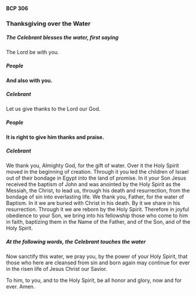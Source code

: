 #### BCP 306
### Thanksgiving over the Water

##### The Celebrant blesses the water, first saying
The Lord be with you.

##### **People**
**And also with you.**

##### Celebrant
Let us give thanks to the Lord our God.

##### **People**
**It is right to give him thanks and praise.**

##### Celebrant
We thank you, Almighty God, for the gift of water.
Over it the Holy Spirit moved in the beginning of creation.
Through it you led the children of Israel out of their bondage
in Egypt into the land of promise. In it your Son Jesus
received the baptism of John and was anointed by the Holy
Spirit as the Messiah, the Christ, to lead us, through his death
and resurrection, from the bondage of sin into everlasting life.
We thank you, Father, for the water of Baptism. In it we are
buried with Christ in his death. By it we share in his
resurrection. Through it we are reborn by the Holy Spirit.
Therefore in joyful obedience to your Son, we bring into his
fellowship those who come to him in faith, baptizing them in
the Name of the Father, and of the Son, and of the Holy Spirit.

##### At the following words, the Celebrant touches the water
Now sanctify this water, we pray you, by the power of your
Holy Spirit, that those who here are cleansed from sin and
born again may continue for ever in the risen life of Jesus
Christ our Savior.

To him, to you, and to the Holy Spirit, be all honor and
glory, now and for ever. Amen.
